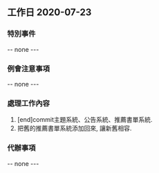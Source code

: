 ## 工作日 2020-07-23

### 特別事件

-- none ---

### 例會注意事項

-- none ---

### 處理工作內容

1. [end]commit主題系統、公告系統、推薦書單系統.
2. 把舊的推薦書單系統添加回來, 讓新舊相容.

### 代辦事項

-- none ---
